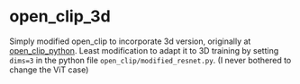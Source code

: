 # open_clip_3d
Simply modified open_clip to incorporate 3d version, originally at [open_clip_python](https://github.com/mlfoundations/open_clip). Least modification to adapt it to 3D training by setting `dims=3` in the python file `open_clip/modified_resnet.py`. (I never bothered to change the ViT case)
